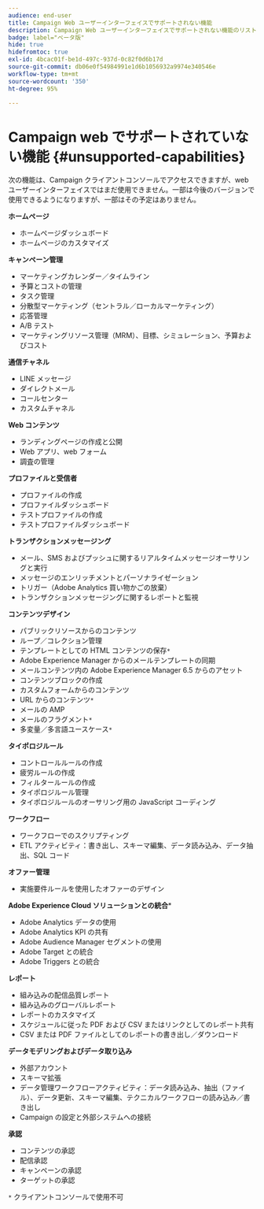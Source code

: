 ```yaml
---
audience: end-user
title: Campaign Web ユーザーインターフェイスでサポートされない機能
description: Campaign Web ユーザーインターフェイスでサポートされない機能のリスト
badge: label="ベータ版"
hide: true
hidefromtoc: true
exl-id: 4bcac01f-be1d-497c-937d-0c82f0d6b17d
source-git-commit: db06e0f54984991e1d6b1056932a9974e340546e
workflow-type: tm+mt
source-wordcount: '350'
ht-degree: 95%

---
```


# Campaign web でサポートされていない機能 {#unsupported-capabilities}

次の機能は、Campaign クライアントコンソールでアクセスできますが、web ユーザーインターフェイスではまだ使用できません。一部は今後のバージョンで使用できるようになりますが、一部はその予定はありません。

**ホームページ**

* ホームページダッシュボード
* ホームページのカスタマイズ

**キャンペーン管理**

* マーケティングカレンダー／タイムライン
* 予算とコストの管理
* タスク管理
* 分散型マーケティング（セントラル／ローカルマーケティング）
* 応答管理
* A/B テスト
* マーケティングリソース管理（MRM）、目標、シミュレーション、予算およびコスト

**通信チャネル**

* LINE メッセージ
* ダイレクトメール
* コールセンター
* カスタムチャネル

**Web コンテンツ**

* ランディングページの作成と公開
* Web アプリ、web フォーム
* 調査の管理

**プロファイルと受信者**

* プロファイルの作成
* プロファイルダッシュボード
* テストプロファイルの作成
* テストプロファイルダッシュボード

**トランザクションメッセージング**

* メール、SMS およびプッシュに関するリアルタイムメッセージオーサリングと実行
* メッセージのエンリッチメントとパーソナライゼーション
* トリガー（Adobe Analytics 買い物かごの放棄）
* トランザクションメッセージングに関するレポートと監視

**コンテンツデザイン**

* パブリックリソースからのコンテンツ
* ループ／コレクション管理
* テンプレートとしての HTML コンテンツの保存`*`
* Adobe Experience Manager からのメールテンプレートの同期
* メールコンテンツ内の Adobe Experience Manager 6.5 からのアセット
* コンテンツブロックの作成
* カスタムフォームからのコンテンツ
* URL からのコンテンツ`*`
* メールの AMP
* メールのフラグメント`*`
* 多変量／多言語ユースケース`*`

**タイポロジルール**

* コントロールルールの作成
* 疲労ルールの作成
* フィルタールールの作成
* タイポロジルール管理
* タイポロジルールのオーサリング用の JavaScript コーディング

**ワークフロー**

* ワークフローでのスクリプティング
* ETL アクティビティ：書き出し、スキーマ編集、データ読み込み、データ抽出、SQL コード

**オファー管理**

* 実施要件ルールを使用したオファーのデザイン

**Adobe Experience Cloud ソリューションとの統合***

* Adobe Analytics データの使用
* Adobe Analytics KPI の共有
* Adobe Audience Manager セグメントの使用
* Adobe Target との統合
* Adobe Triggers との統合

**レポート**

* 組み込みの配信品質レポート
* 組み込みのグローバルレポート
* レポートのカスタマイズ
* スケジュールに従った PDF および CSV またはリンクとしてのレポート共有
* CSV または PDF ファイルとしてのレポートの書き出し／ダウンロード

**データモデリングおよびデータ取り込み**

* 外部アカウント
* スキーマ拡張
* データ管理ワークフローアクティビティ：データ読み込み、抽出（ファイル）、データ更新、スキーマ編集、テクニカルワークフローの読み込み／書き出し
* Campaign の設定と外部システムへの接続

**承認**

* コンテンツの承認
* 配信承認
* キャンペーンの承認
* ターゲットの承認


`*` クライアントコンソールで使用不可
